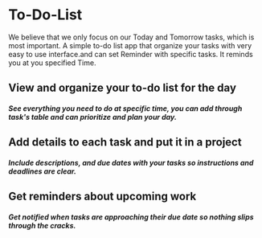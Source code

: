 # To-Do-List
We believe that we only focus on our Today and Tomorrow tasks, which is most important. A simple to-do list app that organize your tasks with very easy to use interface.and can set Reminder with specific tasks. It reminds you at you specified Time. 

## View and organize your to-do list for the day
##### See everything you need to do at specific time, you can add through task's table and can prioritize and plan your day.

## Add details to each task and put it in a project
##### Include descriptions, and due dates with your tasks so instructions and deadlines are clear.

## Get reminders about upcoming work
##### Get notified when tasks are approaching their due date so nothing slips through the cracks.
